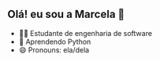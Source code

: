 ## Olá! eu sou a Marcela 👋



- 👩‍🎓 Estudante de engenharia de software 
- 🐍 Aprendendo Python
- 😄 Pronouns: ela/dela
